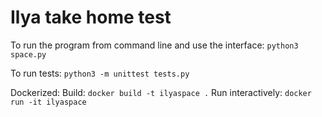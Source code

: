 # Ilya take home test

To run the program from command line and use the interface:
```python3 space.py``` 

To run tests:
```python3 -m unittest tests.py```

Dockerized:
Build: ```docker build -t ilyaspace .```
Run interactively: ```docker run -it ilyaspace```

